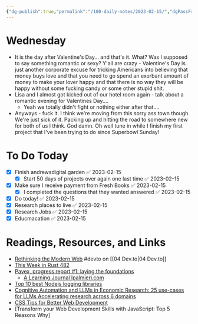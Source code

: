```yaml
---
{"dg-publish":true,"permalink":"/100-daily-notes/2023-02-15/","dgPassFrontmatter":true}
---
```




# Wednesday
- It is the day after Valentine's Day... and that's it. What? Was I supposed to say something romantic or sexy? Y'all are crazy - Valentine's Day is just another corporate excuse for tricking Americans into believing that money buys love and that you need to go spend an exorbant amount of money to make your lover happy and that there is no way they will be happy without some fucking candy or some other stupid shit.
- Lisa and I almost got kicked out of our hotel room again - talk about a romantic evening for Valentines Day....
	- Yeah we totally didn't fight or nothing either after that....
- Anyways - fuck it. I think we're moving from this sorry ass town though. We're just sick of it. Packing up and hitting the road to somewhere new for both of us I think. God damn. Oh well tune in while I finish my first project that I've been trying to do since Superbowl Sunday!

# To Do Today
- [x] Finish andrewsdigital.garden ✅ 2023-02-15
	- [x] Start 50 days of projects over again one last time ✅ 2023-02-15
	
- [x] Make sure I receive payment from Fresh Books ✅ 2023-02-15
	- [x] I completed the questions that they wanted answered ✅ 2023-02-15
- [x] Do today! ✅ 2023-02-15
- [x] Research places to live ✅ 2023-02-15
- [x] Research Jobs ✅ 2023-02-15
- [x] Educmacation ✅ 2023-02-15

# Readings, Resources, and Links
- [Rethinking the Modern Web](https://dev.to/oxharris/rethinking-the-modern-web-5cn1) #devto on [[04 Dev.to\|04 Dev.to]]
- [This Week in Rust 482](https://this-week-in-rust.org/blog/2023/02/15/this-week-in-rust-482/)
- [Pavex, progress report #1: laying the foundations](https://www.lpalmieri.com/posts/pavex-progress-report-01/)
	- [A Learning Journal lpalmieri.com](https://www.lpalmieri.com/)
- [Top 10 best Nodejs logging libraries](https://hackernoon.com/the-10-best-nodejs-logging-libraries?source=rss)
- [Cognitive Automation and LLMs in Economic Research: 25 use-cases for LLMs Accelerating research across 6 domains](https://www.marktechpost.com/2023/02/15/cognitive-automation-and-llms-in-economic-research-25-use-cases-for-llms-accelerating-research-across-6-domains/)
- [CSS Tips for Better Web Development](https://www.builder.io/blog/css-tips-for-better-web-development)
- [Transform your Web Development Skills with JavaScript: Top 5 Reasons Why]